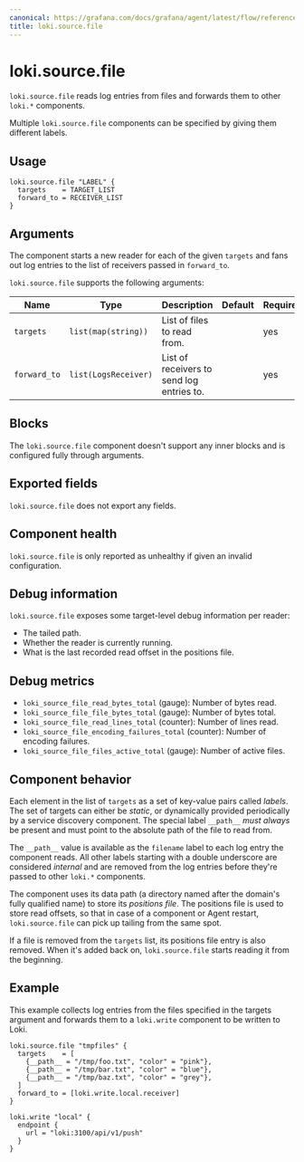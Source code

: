 ```yaml
---
canonical: https://grafana.com/docs/grafana/agent/latest/flow/reference/components/loki.source.file/
title: loki.source.file
---
```


# loki.source.file

`loki.source.file` reads log entries from files and forwards them to other
`loki.*` components.

Multiple `loki.source.file` components can be specified by giving them
different labels.

## Usage

```river
loki.source.file "LABEL" {
  targets    = TARGET_LIST
  forward_to = RECEIVER_LIST
}
```

## Arguments
The component starts a new reader for each of the given `targets` and fans out
log entries to the list of receivers passed in `forward_to`.

`loki.source.file` supports the following arguments:

Name         | Type                   | Description          | Default | Required
------------ | ---------------------- | -------------------- | ------- | --------
`targets`    | `list(map(string))`    | List of files to read from. | | yes
`forward_to` | `list(LogsReceiver)` | List of receivers to send log entries to. | | yes

## Blocks

The `loki.source.file` component doesn't support any inner blocks and is
configured fully through arguments.

## Exported fields

`loki.source.file` does not export any fields.

## Component health

`loki.source.file` is only reported as unhealthy if given an invalid
configuration.

## Debug information

`loki.source.file` exposes some target-level debug information per reader:
* The tailed path.
* Whether the reader is currently running.
* What is the last recorded read offset in the positions file.

## Debug metrics
* `loki_source_file_read_bytes_total` (gauge): Number of bytes read.
* `loki_source_file_file_bytes_total` (gauge): Number of bytes total.
* `loki_source_file_read_lines_total` (counter): Number of lines read.
* `loki_source_file_encoding_failures_total` (counter): Number of encoding failures.
* `loki_source_file_files_active_total` (gauge): Number of active files.

## Component behavior
Each element in the list of `targets` as a set of key-value pairs called
_labels_.
The set of targets can either be _static_, or dynamically provided periodically
by a service discovery component. The special label `__path__` _must always_ be
present and must point to the absolute path of the file to read from.
<!-- TODO(@tpaschalis) refer to local.file_match -->

The `__path__` value is  available as the `filename` label to each log entry
the component reads. All other labels starting with a double underscore are
considered _internal_ and are removed from the log entries before they're
passed to other `loki.*` components.

The component uses its data path (a directory named after the domain's
fully qualified name) to store its _positions file_. The positions file is used
to store read offsets, so that in case of a component or Agent restart,
`loki.source.file` can pick up tailing from the same spot.

If a file is removed from the `targets` list, its positions file entry is also
removed. When it's added back on, `loki.source.file` starts reading it from the
beginning.

## Example

This example collects log entries from the files specified in the targets
argument and forwards them to a `loki.write` component to be written to Loki.

```river
loki.source.file "tmpfiles" {
  targets    = [
    {__path__ = "/tmp/foo.txt", "color" = "pink"},
    {__path__ = "/tmp/bar.txt", "color" = "blue"},
    {__path__ = "/tmp/baz.txt", "color" = "grey"},
  ]
  forward_to = [loki.write.local.receiver]
}

loki.write "local" {
  endpoint {
    url = "loki:3100/api/v1/push"
  }
}
```
